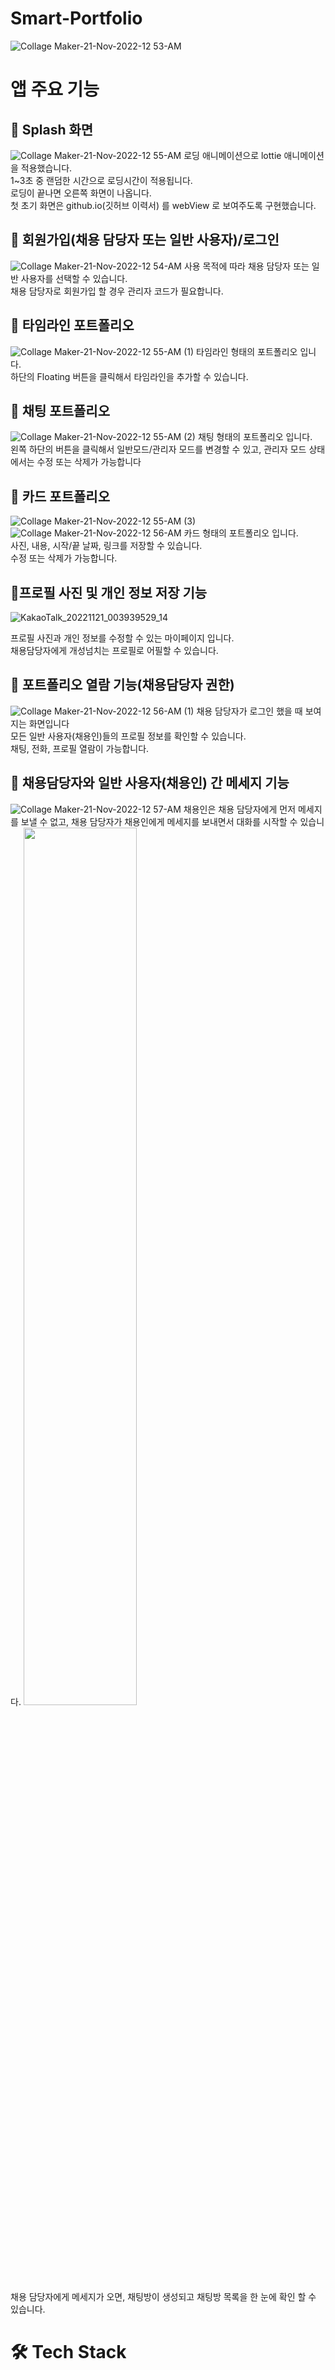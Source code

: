 # Smart-Portfolio
![Collage Maker-21-Nov-2022-12 53-AM](https://user-images.githubusercontent.com/101651909/202912194-587b2d14-a521-4afe-9cd9-ab3adb979964.jpg)

# 앱 주요 기능

## 📌 Splash 화면
![Collage Maker-21-Nov-2022-12 55-AM](https://user-images.githubusercontent.com/101651909/202912283-34544297-d3f6-42b6-9ddc-919485cdc56d.jpg)
로딩 애니메이션으로 lottie 애니메이션을 적용했습니다. <br>
1~3초 중 랜덤한 시간으로 로딩시간이 적용됩니다. <br>
로딩이 끝나면 오른쪽 화면이 나옵니다. <br>
첫 초기 화면은 github.io(깃허브 이력서) 를 webView 로 보여주도록 구현했습니다. <br>

## 📌 회원가입(채용 담당자 또는 일반 사용자)/로그인 
![Collage Maker-21-Nov-2022-12 54-AM](https://user-images.githubusercontent.com/101651909/202912201-a652ea18-265b-48a8-b856-f910bd5f8ed0.jpg)
사용 목적에 따라 채용 담당자 또는 일반 사용자를 선택할 수 있습니다. <br>
채용 담당자로 회원가입 할 경우 관리자 코드가 필요합니다. <br>

## 📌 타임라인 포트폴리오
![Collage Maker-21-Nov-2022-12 55-AM (1)](https://user-images.githubusercontent.com/101651909/202912387-14c6c63e-c4bd-42b3-984f-1ae18dca4eb2.jpg)
타임라인 형태의 포트폴리오 입니다. <br>
하단의 Floating 버튼을 클릭해서 타임라인을 추가할 수 있습니다. <br>

## 📌 채팅 포트폴리오
![Collage Maker-21-Nov-2022-12 55-AM (2)](https://user-images.githubusercontent.com/101651909/202912396-255670ec-8a78-4ce2-b0fd-6a629b71980e.jpg)
채팅 형태의 포트폴리오 입니다. <br>
왼쪽 하단의 버튼을 클릭해서 일반모드/관리자 모드를 변경할 수 있고, 관리자 모드 상태에서는 수정 또는 삭제가 가능합니다 <br>

## 📌 카드 포트폴리오
![Collage Maker-21-Nov-2022-12 55-AM (3)](https://user-images.githubusercontent.com/101651909/202912401-06ca5e33-da61-4a4c-9981-80df856a311c.jpg)
![Collage Maker-21-Nov-2022-12 56-AM](https://user-images.githubusercontent.com/101651909/202912417-717154fc-b4af-46d7-b7c9-7d9acc298233.jpg)
카드 형태의 포트폴리오 입니다. <br>
사진, 내용, 시작/끝 날짜, 링크를 저장할 수 있습니다. <br>
수정 또는 삭제가 가능합니다. <br>

 ## 📌프로필 사진 및 개인 정보 저장 기능
 ![KakaoTalk_20221121_003939529_14](https://user-images.githubusercontent.com/101651909/202912470-f5e2bc97-f932-45b7-b70f-6e4b454c7543.jpg)
 
프로필 사진과 개인 정보를 수정할 수 있는 마이페이지 입니다. <br>
채용담당자에게 개성넘치는 프로필로 어필할 수 있습니다. <br>

## 📌 포트폴리오 열람 기능(채용담당자 권한)
![Collage Maker-21-Nov-2022-12 56-AM (1)](https://user-images.githubusercontent.com/101651909/202912435-7928ec2a-0bde-4f71-9e9c-50377071f85a.jpg)
채용 담당자가 로그인 했을 때 보여지는 화면입니다 <br>
모든 일반 사용자(채용인)들의 프로필 정보를 확인할 수 있습니다. <br>
채팅, 전화, 프로필 열람이 가능합니다. <br>

## 📌 채용담당자와 일반 사용자(채용인) 간 메세지 기능
![Collage Maker-21-Nov-2022-12 57-AM](https://user-images.githubusercontent.com/101651909/202912441-4ee15bd4-743e-4f2d-b6fa-c26cfad80642.jpg)
채용인은 채용 담당자에게 먼저 메세지를 보낼 수 없고, 채용 담당자가 채용인에게 메세지를 보내면서 대화를 시작할 수 있습니다.
<img src="https://user-images.githubusercontent.com/101651909/202913037-bde33269-4161-4bf1-a94c-c9644024f747.jpg" height="60%"/> <br>
채용 담당자에게 메세지가 오면, 채팅방이 생성되고 채팅방 목록을 한 눈에 확인 할 수 있습니다.

# 🛠 Tech Stack


